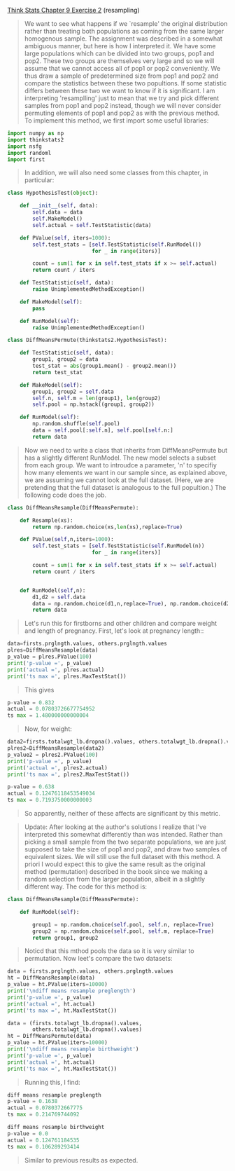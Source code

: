 [Think Stats Chapter 9 Exercise 2](http://greenteapress.com/thinkstats2/html/thinkstats2010.html#toc90) (resampling)

>We want to see what happens if we `resample' the original distribution rather than treating both populations as coming from the same larger homogenous sample.  The assignment was described in a somewhat ambiguous manner, but here is how I interpreted it.  We have some large populations which can be divided into two groups, pop1 and pop2.  These two groups are themselves very large and so we will assume that we cannot access all of pop1 or pop2 conveniently.  We thus draw a sample of predetermined size from pop1 and pop2 and compare the statistics between these two popultions.  If some statistic differs between these two we want to know if it is significant.  I am interpreting 'resamplling' just to mean that we try and pick different samples from pop1 and pop2 instead, though we will never consider permuting elements of pop1 and pop2 as with the previous method.  To implement this method, we first import some useful libraries:
```python
import numpy as np
import thinkstats2
import nsfg
import randoml
import first
```
>In addition, we will also need some classes from this chapter, in particular:
```python
class HypothesisTest(object):

    def __init__(self, data):
        self.data = data
        self.MakeModel()
        self.actual = self.TestStatistic(data)

    def PValue(self, iters=1000):
        self.test_stats = [self.TestStatistic(self.RunModel())
                           for _ in range(iters)]

        count = sum(1 for x in self.test_stats if x >= self.actual)
        return count / iters

    def TestStatistic(self, data):
        raise UnimplementedMethodException()

    def MakeModel(self):
        pass

    def RunModel(self):
        raise UnimplementedMethodException()

class DiffMeansPermute(thinkstats2.HypothesisTest):

    def TestStatistic(self, data):
        group1, group2 = data
        test_stat = abs(group1.mean() - group2.mean())
        return test_stat

    def MakeModel(self):
        group1, group2 = self.data
        self.n, self.m = len(group1), len(group2)
        self.pool = np.hstack((group1, group2))

    def RunModel(self):
        np.random.shuffle(self.pool)
        data = self.pool[:self.n], self.pool[self.n:]
        return data
```

>Now we need to write a class that inherits from DiffMeansPermute but has a slightly different RunModel.  The new model selects a subset from each group.  We want to introudce a parameter, 'n' to specifiy how many elements we want in our sample since, as explained above, we are assuming we cannot look at the full dataset.  (Here, we are pretending that the full dataset is analogous to the full popultion.)  The following code does the job.

```python
class DiffMeansResample(DiffMeansPermute):

    def Resample(xs):
        return np.random.choice(xs,len(xs),replace=True)

    def PValue(self,n,iters=1000):
        self.test_stats = [self.TestStatistic(self.RunModel(n))
                           for _ in range(iters)]

        count = sum(1 for x in self.test_stats if x >= self.actual)
        return count / iters


    def RunModel(self,n):
        d1,d2 = self.data
        data = np.random.choice(d1,n,replace=True), np.random.choice(d2,n,replace=True)
        return data
```
>Let's run this for firstborns and other children and compare weight and length of pregnancy.  First, let's look at pregnancy length::
```python
data=firsts.prglngth.values, others.prglngth.values
plres=DiffMeansResample(data)
p_value = plres.PValue(100)
print('p-value =', p_value)
print('actual =', plres.actual)
print('ts max =', plres.MaxTestStat())
```
>This gives
```python
p-value = 0.832
actual = 0.07803726677754952
ts max = 1.480000000000004
```
>Now, for weight:
```python
data2=firsts.totalwgt_lb.dropna().values, others.totalwgt_lb.dropna().values
plres2=DiffMeansResample(data2)
p_value2 = plres2.PValue(100)
print('p-value =', p_value)
print('actual =', plres2.actual)
print('ts max =', plres2.MaxTestStat())
```
```python
p-value = 0.638
actual = 0.12476118453549034
ts max = 0.7193750000000003
```
>So apparently, neither of these affects are significant by this metric.

>Update:  After looking at the author's solutions I realize that I've interpreted this somewhat differently than was intended.  Rather than picking a small sample from the two separate populations, we are just supposed to take the size of pop1 and pop2, and draw two samples of equivalent sizes.  We will still use the full dataset with this method.  A priori I would expect this to give the same result as the original method (permutation) described in the book since we making a random selection from the larger population, albeit in a slightly different way.  The code for this method is:
```python
class DiffMeansResample(DiffMeansPermute):

    def RunModel(self):

        group1 = np.random.choice(self.pool, self.n, replace=True)
        group2 = np.random.choice(self.pool, self.m, replace=True)
        return group1, group2
```

> Noticd that this mthod pools the data so it is very similar to permutation.  Now leet's compare the two datasets:
```python
data = firsts.prglngth.values, others.prglngth.values
ht = DiffMeansResample(data)
p_value = ht.PValue(iters=10000)
print('\ndiff means resample preglength')
print('p-value =', p_value)
print('actual =', ht.actual)
print('ts max =', ht.MaxTestStat())

data = (firsts.totalwgt_lb.dropna().values,
        others.totalwgt_lb.dropna().values)
ht = DiffMeansPermute(data)
p_value = ht.PValue(iters=10000)
print('\ndiff means resample birthweight')
print('p-value =', p_value)
print('actual =', ht.actual)
print('ts max =', ht.MaxTestStat())
```
>Running this, I find:
```python
diff means resample preglength
p-value = 0.1638
actual = 0.0780372667775
ts max = 0.214769744092

diff means resample birthweight
p-value = 0.0
actual = 0.124761184535
ts max = 0.106289293414
```
>Similar to previous results as expected.
